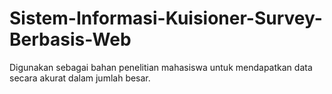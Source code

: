 # Sistem-Informasi-Kuisioner-Survey-Berbasis-Web
Digunakan sebagai bahan penelitian mahasiswa untuk mendapatkan data secara akurat dalam jumlah besar.
